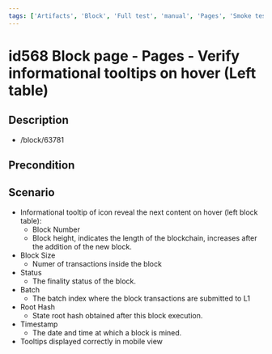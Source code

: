 ```yaml
---
tags: ['Artifacts', 'Block', 'Full test', 'manual', 'Pages', 'Smoke test', 'Tooltip', 'Active']
---
```


# id568 Block page - Pages - Verify informational tooltips on hover (Left table)

## Description
  - /block/63781

## Precondition


## Scenario
- Informational tooltip of icon reveal the next content on hover (left block table):
    - Block Number
    - Block height, indicates the length of the blockchain, increases after the addition of the new block.
- Block Size
    - Numer of transactions inside the block
- Status
    - The finality status of the block.
- Batch
    - The batch index where the block transactions are submitted to L1
- Root Hash
    - State root hash obtained after this block execution.
- Timestamp
    - The date and time at which a block is mined.
- Tooltips displayed correctly in mobile view
